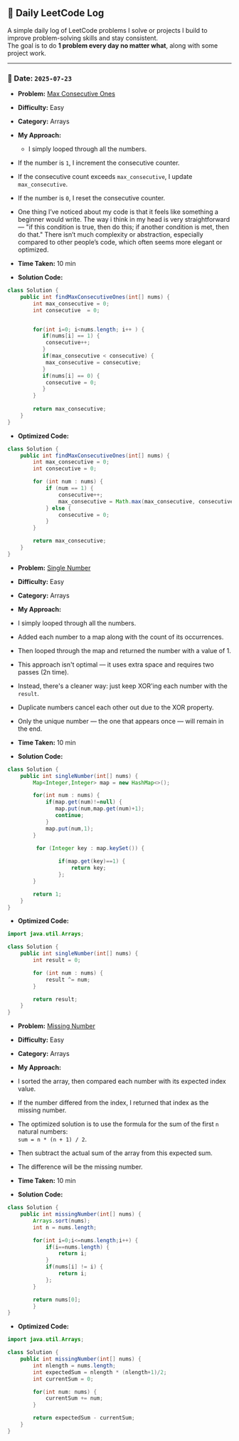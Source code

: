 ## 📘 Daily LeetCode Log

A simple daily log of LeetCode problems I solve or projects I build to improve problem-solving skills and stay consistent.  
The goal is to do **1 problem every day no matter what**, along with some project work.


---


### 📅 Date: `2025-07-23`

- **Problem:** [Max Consecutive Ones](https://leetcode.com/problems/max-consecutive-ones/)
- **Difficulty:** Easy  
- **Category:** Arrays  
- **My Approach:**  
    - I simply looped through all the numbers.  
- If the number is `1`, I increment the consecutive counter.  
- If the consecutive count exceeds `max_consecutive`, I update `max_consecutive`.  
- If the number is `0`, I reset the consecutive counter.  
- One thing I’ve noticed about my code is that it feels like something a beginner would write. The way i think in my head is very straightforward — "if this condition is true, then do this; if another condition is met, then do that." There isn’t much complexity or abstraction, especially compared to other people’s code, which often seems more elegant or optimized.

- **Time Taken:** 10 min  

- **Solution Code:**

```java
class Solution {
    public int findMaxConsecutiveOnes(int[] nums) {
        int max_consecutive = 0;
        int consecutive  = 0;


        for(int i=0; i<nums.length; i++ ) {
           if(nums[i] == 1) {
            consecutive++;
           }
           if(max_consecutive < consecutive) {
            max_consecutive = consecutive;
           } 
           if(nums[i] == 0) {
            consecutive = 0;
           }
        }
        
        return max_consecutive;
    }
}
```

- **Optimized Code:**

```java
class Solution {
    public int findMaxConsecutiveOnes(int[] nums) {
        int max_consecutive = 0;
        int consecutive = 0;

        for (int num : nums) {
            if (num == 1) {
                consecutive++;
                max_consecutive = Math.max(max_consecutive, consecutive);
            } else {
                consecutive = 0;
            }
        }

        return max_consecutive;
    }
}

```

- **Problem:** [Single Number](https://leetcode.com/problems/single-number/)
- **Difficulty:** Easy  
- **Category:** Arrays  
- **My Approach:**  
- I simply looped through all the numbers.  
- Added each number to a map along with the count of its occurrences.  
- Then looped through the map and returned the number with a value of 1.  
- This approach isn't optimal — it uses extra space and requires two passes (2n time).  
- Instead, there's a cleaner way: just keep XOR'ing each number with the `result`.  
- Duplicate numbers cancel each other out due to the XOR property.  
- Only the unique number — the one that appears once — will remain in the end.
- **Time Taken:** 10 min  

- **Solution Code:**

```java
class Solution {
    public int singleNumber(int[] nums) {
        Map<Integer,Integer> map = new HashMap<>();

        for(int num : nums) {
            if(map.get(num)!=null) {
               map.put(num,map.get(num)+1);
               continue;
            }  
            map.put(num,1);
        }

         for (Integer key : map.keySet()) {
          
                if(map.get(key)==1) {
                    return key;
                };
        }

        return 1;
    }
}

```

- **Optimized Code:**

```java
import java.util.Arrays;

class Solution {
    public int singleNumber(int[] nums) {
        int result = 0;

        for (int num : nums) {
            result ^= num;
        }

        return result;
    }
}


```

- **Problem:** [Missing Number](https://leetcode.com/problems/missing-number/)
- **Difficulty:** Easy  
- **Category:** Arrays  
- **My Approach:**  
- I sorted the array, then compared each number with its expected index value.  
- If the number differed from the index, I returned that index as the missing number.  
- The optimized solution is to use the formula for the sum of the first `n` natural numbers:  
  `sum = n * (n + 1) / 2`.  
- Then subtract the actual sum of the array from this expected sum.  
- The difference will be the missing number.

- **Time Taken:** 10 min  

- **Solution Code:**

```java
class Solution {
    public int missingNumber(int[] nums) {
        Arrays.sort(nums);
        int n = nums.length;

        for(int i=0;i<=nums.length;i++) {
            if(i==nums.length) {
                return i; 
            }
            if(nums[i] != i) {
                return i;
            };
        }

        return nums[0];
        }
}
```

- **Optimized Code:**

```java
import java.util.Arrays;

class Solution {
    public int missingNumber(int[] nums) {
        int nlength = nums.length;
        int expectedSum = nlength * (nlength+1)/2;
        int currentSum = 0;

        for(int num: nums) {
            currentSum += num;
        }

        return expectedSum - currentSum;
    }
}

```